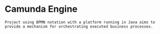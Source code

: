 # Camunda Engine

    Project using BPMN notation with a platform running in Java aims to provide a mechanism for orchestrating executed business processes.
